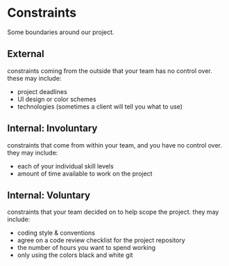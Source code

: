 # Constraints

Some boundaries around our project.

## External

constraints coming from the outside that your team has no control over. these
may include:

- project deadlines
- UI design or color schemes
- technologies (sometimes a client will tell you what to use)

## Internal: Involuntary

constraints that come from within your team, and you have no control over. they
may include:

- each of your individual skill levels
- amount of time available to work on the project

## Internal: Voluntary

constraints that your team decided on to help scope the project. they may
include:

- coding style & conventions
- agree on a code review checklist for the project repository
- the number of hours you want to spend working
- only using the colors black and white git
